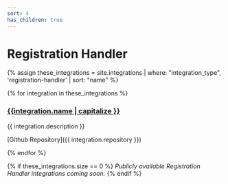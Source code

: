 ```yaml
---
sort: 4
has_children: true
---
```


# Registration Handler

{% assign these_integrations = site.integrations | where: "integration_type", 'registration-handler' | sort: "name" %}

{% for integration in these_integrations %}

### [{{integration.name | capitalize }}](/integrations/{{integration.name}})

{{ integration.description }}

[Github Repository]({{ integration.repository }})

{% endfor %}

{% if these_integrations.size == 0 %}
_Publicly available Registration Handler integrations coming soon._
{% endif %}